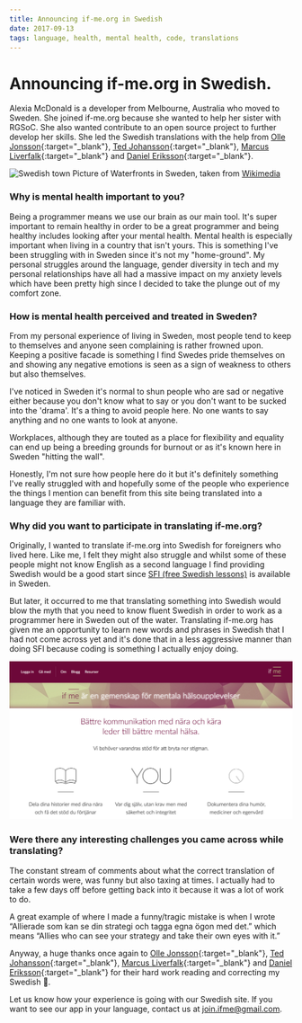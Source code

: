 ```yaml
---
title: Announcing if-me.org in Swedish
date: 2017-09-13
tags: language, health, mental health, code, translations
---
```


# Announcing if-me.org in Swedish.

Alexia McDonald is a developer from Melbourne, Australia who moved to Sweden. She joined if-me.org because she wanted to help her sister with RGSoC. She also wanted contribute to an open source project to further develop her skills. She led the Swedish translations with the help from [Olle Jonsson](https://github.com/olleolleolle){:target="_blank"}, [Ted Johansson](https://github.com/drenmi){:target="_blank"}, [Marcus Liverfalk](https://twitter.com/Marcus_Pazienza){:target="_blank"} and [Daniel Eriksson](https://github.com/clearminds){:target="_blank"}.


![Swedish town](https://cdn-images-1.medium.com/max/2000/1*0N3ko6q4wc7HiJuLorSZxA.png)
Picture of Waterfronts in Sweden, taken from [Wikimedia](https://commons.wikimedia.org/wiki/File:Waterfronts_in_Sweden_14_2010.jpg)

### Why is mental health important to you?
Being a programmer means we use our brain as our main tool. It's super important to remain healthy in order to be a great programmer and being healthy includes looking after your mental health. Mental health is especially important when living in a country that isn't yours. This is something I've been struggling with in Sweden since it's not my "home-ground". My personal struggles around the language, gender diversity in tech and my personal relationships have all had a massive impact on my anxiety levels which have been pretty high since I decided to take the plunge out of my comfort zone.

### How is mental health perceived and treated in Sweden?
From my personal experience of living in Sweden, most people tend to keep to themselves and anyone seen complaining is rather frowned upon. Keeping a positive facade is something I find Swedes pride themselves on and showing any negative emotions is seen as a sign of weakness to others but also themselves.

I've noticed in Sweden it's normal to shun people who are sad or negative either because you don't know what to say or you don't want to be sucked into the 'drama'. It's a thing to avoid people here. No one wants to say anything and no one wants to look at anyone.

Workplaces, although they are touted as a place for flexibility and equality can end up being a breeding grounds for burnout or as it's known here in Sweden "hitting the wall".

Honestly, I'm not sure how people here do it but it's definitely something I've really struggled with and hopefully some of the people who experience the things I mention can benefit from this site being translated into a language they are familiar with.

### Why did you want to participate in translating if-me.org?
Originally, I wanted to translate if-me.org into Swedish for foreigners who lived here. Like me, I felt they might also struggle and whilst some of these people might not know English as a second language I find providing Swedish would be a good start since [SFI (free Swedish lessons)](http://www.stockholm.se/sfi) is available in Sweden.

But later, it occurred to me that translating something into Swedish would blow the myth that you need to know fluent Swedish in order to work as a programmer here in Sweden out of the water. Translating if-me.org has given me an opportunity to learn new words and phrases in Swedish that I had not come across yet and it's done that in a less aggressive manner than doing SFI because coding is something I actually enjoy doing.

![swedish site](/images/swedish_site.png)

### Were there any interesting challenges you came across while translating?
The constant stream of comments about what the correct translation of certain words were, was funny but also taxing at times. I actually had to take a few days off before getting back into it because it was a lot of work to do.

A great example of where I made a funny/tragic mistake is when I wrote “Allierade som kan se din strategi och tagga egna ögon med det.” which means “Allies who can see your strategy and take their own eyes with it.”

Anyway, a huge thanks once again to [Olle Jonsson](https://github.com/olleolleolle){:target="_blank"}, [Ted Johansson](https://github.com/drenmi){:target="_blank"}, [Marcus Liverfalk](https://twitter.com/Marcus_Pazienza){:target="_blank"} and [Daniel Eriksson](https://github.com/clearminds){:target="_blank"} for their hard work reading and correcting my Swedish 💜.

Let us know how your experience is going with our Swedish site. If you want to see our app in your language, contact us at [join.ifme@gmail.com](mailto:join.ifme@gmail.com).
